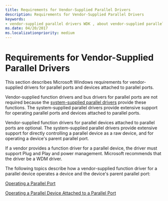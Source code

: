 ```yaml
---
title: Requirements for Vendor-Supplied Parallel Drivers
description: Requirements for Vendor-Supplied Parallel Drivers
keywords:
- vendor-supplied parallel drivers WDK , about vendor-supplied parallel drivers
ms.date: 04/20/2017
ms.localizationpriority: medium
---
```


# Requirements for Vendor-Supplied Parallel Drivers





This section describes Microsoft Windows requirements for vendor-supplied drivers for parallel ports and devices attached to parallel ports.

Vendor-supplied function drivers and bus drivers for parallel ports are not required because the [system-supplied parallel drivers](system-supplied-parallel-drivers.md) provide these functions. The system-supplied parallel drivers provide extensive support for operating parallel ports and devices attached to parallel ports.

Vendor-supplied function drivers for parallel devices attached to parallel ports are optional. The system-supplied parallel drivers provide extensive support for directly controlling a parallel device as a raw device, and for operating a device's parent parallel port.

If a vendor provides a function driver for a parallel device, the driver must support Plug and Play and power management. Microsoft recommends that the driver be a WDM driver.

The following topics describe how a vendor-supplied function driver for a parallel device operates a device and the device's parent parallel port:

[Operating a Parallel Port](operating-a-parallel-port.md)

[Operating a Parallel Device Attached to a Parallel Port](operating-a-parallel-device-attached-to-a-parallel-port.md)

 

 




